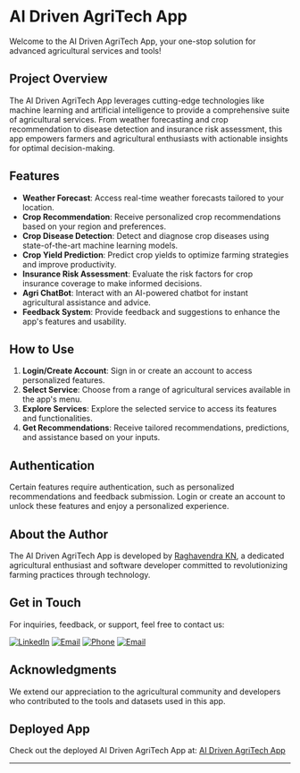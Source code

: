 # AI Driven AgriTech App

Welcome to the AI Driven AgriTech App, your one-stop solution for advanced agricultural services and tools!

## Project Overview

The AI Driven AgriTech App leverages cutting-edge technologies like machine learning and artificial intelligence to provide a comprehensive suite of agricultural services. From weather forecasting and crop recommendation to disease detection and insurance risk assessment, this app empowers farmers and agricultural enthusiasts with actionable insights for optimal decision-making.

## Features

- **Weather Forecast**: Access real-time weather forecasts tailored to your location.
- **Crop Recommendation**: Receive personalized crop recommendations based on your region and preferences.
- **Crop Disease Detection**: Detect and diagnose crop diseases using state-of-the-art machine learning models.
- **Crop Yield Prediction**: Predict crop yields to optimize farming strategies and improve productivity.
- **Insurance Risk Assessment**: Evaluate the risk factors for crop insurance coverage to make informed decisions.
- **Agri ChatBot**: Interact with an AI-powered chatbot for instant agricultural assistance and advice.
- **Feedback System**: Provide feedback and suggestions to enhance the app's features and usability.

## How to Use

1. **Login/Create Account**: Sign in or create an account to access personalized features.
2. **Select Service**: Choose from a range of agricultural services available in the app's menu.
3. **Explore Services**: Explore the selected service to access its features and functionalities.
4. **Get Recommendations**: Receive tailored recommendations, predictions, and assistance based on your inputs.

## Authentication

Certain features require authentication, such as personalized recommendations and feedback submission. Login or create an account to unlock these features and enjoy a personalized experience.

## About the Author

The AI Driven AgriTech App is developed by [Raghavendra KN](https://github.com/Raghavendra0827), a dedicated agricultural enthusiast and software developer committed to revolutionizing farming practices through technology.

## Get in Touch

For inquiries, feedback, or support, feel free to contact us:

[![LinkedIn](https://img.shields.io/badge/LinkedIn-0077B5?style=for-the-badge&logo=linkedin&logoColor=white)](www.linkedin.com/in/raghavendra-k-n-612553250)
[![Email](https://img.shields.io/badge/Email-raghavendrakn076%40gmail.com-ff69b4?style=for-the-badge&logo=gmail&logoColor=white)](mailto:raghavendrakn076@gmail.com)
[![Phone](https://img.shields.io/badge/Phone-%2B91%209353888374-ff69b4?style=for-the-badge&logo=phone&logoColor=white)](tel:+919353888374)
[![Email](https://img.shields.io/badge/Email-raghavendrakn076%40gmail.com-ff69b4?style=for-the-badge&logo=gmail&logoColor=white)](mailto:raghavendrakn076@gmail.com)


## Acknowledgments

We extend our appreciation to the agricultural community and developers who contributed to the tools and datasets used in this app.

## Deployed App

Check out the deployed AI Driven AgriTech App at: [AI Driven AgriTech App]((https://huggingface.co/spaces/Raghavendra0827/Ai-Driven-AgriTech-App)https://huggingface.co/spaces/Raghavendra0827/Ai-Driven-AgriTech-App)

---
